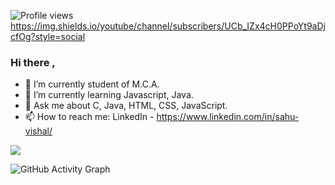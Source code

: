 ![Profile views](https://gpvc.arturio.dev/VishalSahu)
https://img.shields.io/youtube/channel/subscribers/UCb_IZx4cH0PPoYt9aDjcfOg?style=social
### Hi there ,

- 🔭 I’m currently student of M.C.A.
- 🌱 I’m currently learning Javascript, Java.
- 💬 Ask me about C, Java, HTML, CSS, JavaScript.
- 📫 How to reach me: LinkedIn - https://www.linkedin.com/in/sahu-vishal/
<img align="center" src="https://github-readme-stats.vercel.app/api/<CARD_TYPE>/?username=<VishalSahu>&theme=<highcontrast>" />

![GitHub Activity Graph](https://activity-graph.herokuapp.com/graph?username=VishalSahu) 
